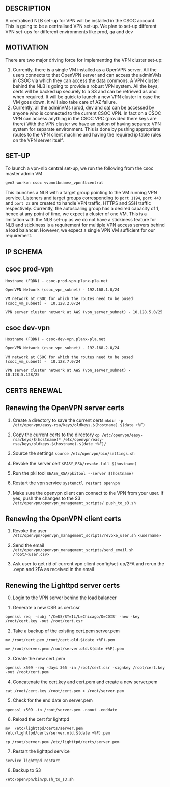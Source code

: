 ## DESCRIPTION

A centralised NLB set-up for VPN will be installed in the CSOC account. This is going to be a centralised VPN set-up. We plan to set-up different VPN set-ups for different environments like prod, qa and dev


## MOTIVATION

There are two major driving force for implementing the VPN cluster set-up:

1) Currently, there is a single VM installed as a OpenVPN server. All the users connects to that OpenVPN server and can access the adminVMs in CSOC via which they can access the data commons. A VPN cluster behind the NLB is going to provide a robust VPN system. All the keys, certs will be backed up securely to a S3 and can be retrieved as and when required. It will be quick to launch a new VPN cluster in case the VM goes down. It will also take care of AZ failure.
2) Currently, all the adminVMs (prod, dev and qa) can be accessed by anyone who is connected to the current CSOC VPN. In fact on a CSOC VPN can access anything in the CSOC VPC (provided there keys are there) With the VPN cluster we have an option of having separate VPN system for separate environment. This is done by pushing appropriate routes to the VPN client machine and having the required ip table rules on the VPN server itself.

## SET-UP

To launch a vpn-nlb central set-up, we run the following from the csoc master admin VM

```gen3 workon csoc <vpnnlbname>_vpnnlbcentral```

This launches a NLB with a target group pointing to the VM running  VPN service. Listeners and target groups corresponding to ```port 1194```, ```port 443``` and  ```port 22```  are created to handle VPN traffic, HTTPS and SSH traffic respectively. Currently, the autoscaling group has a desired capacity of 1, hence at any point of time, we expect a cluster of one VM. This is a limitation with the NLB set-up as we do not have a stickiness feature for NLB and stickiness is a requirement for multiple VPN access servers behind a load balancer. However, we expect a single VPN VM sufficient for our requirement.


## IP SCHEMA

## csoc prod-vpn

```Hostname (FQDN) - csoc-prod-vpn.planx-pla.net```

```OpenVPN Network (csoc_vpn_subnet) - 192.168.1.0/24```

```VM network at CSOC for which the routes need to be pused (csoc_vm_subnet) -  10.128.2.0/24```

```VPN server cluster network at AWS (vpn_server_subnet) - 10.128.5.0/25```


## csoc dev-vpn

```Hostname (FQDN) - csoc-dev-vpn.planx-pla.net```

```OpenVPN Network (csoc_vpn_subnet) - 192.168.2.0/24```

```VM network at CSOC for which the routes need to be pused (csoc_vm_subnet) -  10.128.7.0/24```

```VPN server cluster network at AWS (vpn_server_subnet) - 10.128.5.128/25```



## CERTS RENEWAL 

## Renewing the OpenVPN server certs
1. Create a directory to save the current certs
```mkdir -p /etc/openvpn/easy-rsa/keys/oldkeys.$(hostname).$(date +%F)```

2. Copy the current certs to the directory
```cp /etc/openvpn/easy-rsa/keys/$(hostname)* /etc/openvpn/easy-rsa/keys/oldkeys.$(hostname).$(date +%F)/```

3. Source the settings
```source /etc/openvpn/bin/settings.sh```

4. Revoke the server cert
```$EASY_RSA/revoke-full $(hostname)```

5. Run the pki tool
```$EASY_RSA/pkitool --server $(hostname)```

6. Restart the vpn service
```systemctl restart openvpn```

7. Make sure the openvpn client can connect to the VPN from your user. If yes, push the changes to the S3
```/etc/openvpn/openvpn_management_scripts/ push_to_s3.sh```

## Renewing the OpenVPN client certs
1. Revoke the user
```/etc/openvpn/openvpn_management_scripts/revoke_user.sh <username>```

2. Send the email
```/etc/openvpn/openvpn_management_scripts/send_email.sh /root/<user.csv>```

3. Ask user to get rid of current vpn client config/set-up/2FA and rerun the .ovpn and 2FA as received in the email


## Renewing the Lighttpd server certs

0. Login to the VPN server behind the load balancer

1. Generate a new CSR as cert.csr

```openssl req  -subj '/C=US/ST=IL/L=Chicago/O=CDIS' -new -key /root/cert.key -out /root/cert.csr```

2. Take a backup of the existing cert.pem server.pem

```mv /root/cert.pem /root/cert.old.$(date +%F).pem```

```mv /root/server.pem /root/server.old.$(date +%F).pem```

3. Create the new cert.pem 

```openssl x509 -req -days 365 -in /root/cert.csr -signkey /root/cert.key -out /root/cert.pem```

4. Concatenate the cert.key and cert.pem and create a new server.pem

```cat /root/cert.key /root/cert.pem > /root/server.pem```

5. Check for the end date on server.pem

```openssl x509 -in /root/server.pem -noout -enddate```

6. Reload the cert for lighttpd

```mv  /etc/lighttpd/certs/server.pem  /etc/lighttpd/certs/server.old.$(date +%F).pem```

```cp /root/server.pem /etc/lighttpd/certs/server.pem```

7. Restart the lighttpd service

```service lighttpd restart```

8. Backup to S3

```/etc/openvpn/bin/push_to_s3.sh```

